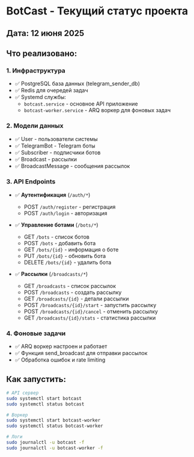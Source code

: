 # BotCast - Текущий статус проекта

## Дата: 12 июня 2025

## Что реализовано:

### 1. Инфраструктура
- ✅ PostgreSQL база данных (telegram_sender_db)
- ✅ Redis для очередей задач
- ✅ Systemd службы:
  - `botcast.service` - основное API приложение
  - `botcast-worker.service` - ARQ воркер для фоновых задач

### 2. Модели данных
- ✅ User - пользователи системы
- ✅ TelegramBot - Telegram боты
- ✅ Subscriber - подписчики ботов
- ✅ Broadcast - рассылки
- ✅ BroadcastMessage - сообщения рассылок

### 3. API Endpoints
- ✅ **Аутентификация** (`/auth/*`)
  - POST `/auth/register` - регистрация
  - POST `/auth/login` - авторизация

- ✅ **Управление ботами** (`/bots/*`)
  - GET `/bots` - список ботов
  - POST `/bots` - добавить бота
  - GET `/bots/{id}` - информация о боте
  - PUT `/bots/{id}` - обновить бота
  - DELETE `/bots/{id}` - удалить бота

- ✅ **Рассылки** (`/broadcasts/*`)
  - GET `/broadcasts` - список рассылок
  - POST `/broadcasts` - создать рассылку
  - GET `/broadcasts/{id}` - детали рассылки
  - POST `/broadcasts/{id}/start` - запустить рассылку
  - POST `/broadcasts/{id}/cancel` - отменить рассылку
  - GET `/broadcasts/{id}/stats` - статистика рассылки

### 4. Фоновые задачи
- ✅ ARQ воркер настроен и работает
- ✅ Функция send_broadcast для отправки рассылок
- ✅ Обработка ошибок и rate limiting

## Как запустить:

```bash
# API сервер
sudo systemctl start botcast
sudo systemctl status botcast

# Воркер
sudo systemctl start botcast-worker
sudo systemctl status botcast-worker

# Логи
sudo journalctl -u botcast -f
sudo journalctl -u botcast-worker -f
